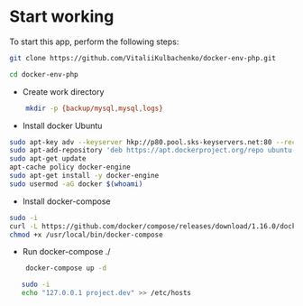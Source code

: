#  Start working

To start this app, perform the following steps:

```bash
git clone https://github.com/VitaliiKulbachenko/docker-env-php.git
```

```bash
cd docker-env-php
```
- Create work directory

```bash
    mkdir -p {backup/mysql,mysql,logs}
```
- Install docker Ubuntu

```bash
sudo apt-key adv --keyserver hkp://p80.pool.sks-keyservers.net:80 --recv-keys 58118E89F3A912897C070ADBF76221572C52609D
sudo apt-add-repository 'deb https://apt.dockerproject.org/repo ubuntu-xenial main'
sudo apt-get update
apt-cache policy docker-engine
sudo apt-get install -y docker-engine
sudo usermod -aG docker $(whoami)
```

- Install docker-compose 

```bash
sudo -i
curl -L https://github.com/docker/compose/releases/download/1.16.0/docker-compose-`uname -s`-`uname -m` > /usr/local/bin/docker-compose
chmod +x /usr/local/bin/docker-compose
```

- Run docker-compose ./

```bash
    docker-compose up -d
```
```bash
   sudo -i
   echo "127.0.0.1 project.dev" >> /etc/hosts
```
 
